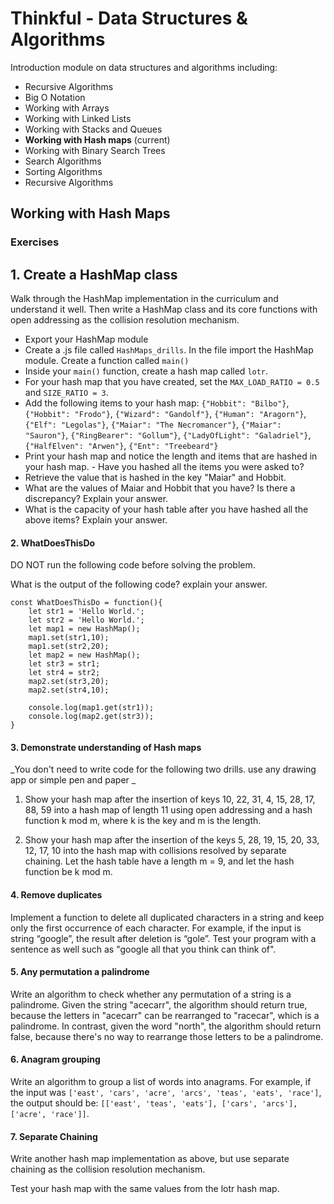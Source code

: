 # Thinkful - Data Structures & Algorithms

Introduction module on data structures and algorithms including:

- Recursive Algorithms
- Big O Notation
- Working with Arrays
- Working with Linked Lists
- Working with Stacks and Queues
- **Working with Hash maps** (current)
- Working with Binary Search Trees
- Search Algorithms
- Sorting Algorithms
- Recursive Algorithms

## Working with Hash Maps

### Exercises

## 1. Create a HashMap class

Walk through the HashMap implementation in the curriculum and understand it well. Then write a HashMap class and its core functions with open addressing as the collision resolution mechanism.

- Export your HashMap module
- Create a .js file called `HashMaps_drills`. In the file import the HashMap module. Create a function called `main()`
- Inside your `main()` function, create a hash map called `lotr`.
- For your hash map that you have created, set the `MAX_LOAD_RATIO = 0.5` and `SIZE_RATIO = 3`.
- Add the following items to your hash map: `{"Hobbit": "Bilbo"}`, `{"Hobbit": "Frodo"}`,
  `{"Wizard": "Gandolf"}`, `{"Human": "Aragorn"}`, `{"Elf": "Legolas"}`, `{"Maiar": "The Necromancer"}`, `{"Maiar": "Sauron"}`, `{"RingBearer": "Gollum"}`, `{"LadyOfLight": "Galadriel"}`, `{"HalfElven": "Arwen"}`, `{"Ent": "Treebeard"}`
- Print your hash map and notice the length and items that are hashed in your hash map. - Have you hashed all the items you were asked to?
- Retrieve the value that is hashed in the key "Maiar" and Hobbit.
- What are the values of Maiar and Hobbit that you have? Is there a discrepancy? Explain your answer.
- What is the capacity of your hash table after you have hashed all the above items? Explain your answer.

#### 2. WhatDoesThisDo

DO NOT run the following code before solving the problem.

What is the output of the following code? explain your answer.

```
const WhatDoesThisDo = function(){
    let str1 = 'Hello World.';
    let str2 = 'Hello World.';
    let map1 = new HashMap();
    map1.set(str1,10);
    map1.set(str2,20);
    let map2 = new HashMap();
    let str3 = str1;
    let str4 = str2;
    map2.set(str3,20);
    map2.set(str4,10);

    console.log(map1.get(str1));
    console.log(map2.get(str3));
}
```

#### 3. Demonstrate understanding of Hash maps

_You don't need to write code for the following two drills. use any drawing app or simple pen and paper _

1. Show your hash map after the insertion of keys 10, 22, 31, 4, 15, 28, 17, 88, 59 into a hash map of length 11 using open addressing and a hash function k mod m, where k is the key and m is the length.

2. Show your hash map after the insertion of the keys 5, 28, 19, 15, 20, 33, 12, 17, 10 into the hash map with collisions resolved by separate chaining. Let the hash table have a length m = 9, and let the hash function be k mod m.

#### 4. Remove duplicates

Implement a function to delete all duplicated characters in a string and keep only the first occurrence of each character. For example, if the input is string “google”, the result after deletion is “gole”. Test your program with a sentence as well such as "google all that you think can think of".

#### 5. Any permutation a palindrome

Write an algorithm to check whether any permutation of a string is a palindrome. Given the string "acecarr", the algorithm should return true, because the letters in "acecarr" can be rearranged to "racecar", which is a palindrome. In contrast, given the word "north", the algorithm should return false, because there's no way to rearrange those letters to be a palindrome.

#### 6. Anagram grouping

Write an algorithm to group a list of words into anagrams. For example, if the input was `['east', 'cars', 'acre', 'arcs', 'teas', 'eats', 'race']`, the output should be: `[['east', 'teas', 'eats'], ['cars', 'arcs'], ['acre', 'race']]`.

#### 7. Separate Chaining

Write another hash map implementation as above, but use separate chaining as the collision resolution mechanism.

Test your hash map with the same values from the lotr hash map.
